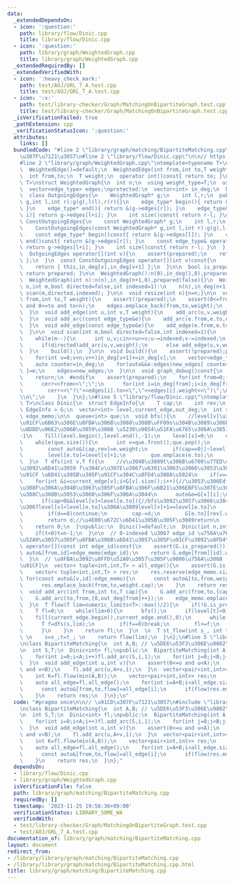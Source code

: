 ```yaml
---
data:
  _extendedDependsOn:
  - icon: ':question:'
    path: library/flow/Dinic.cpp
    title: library/flow/Dinic.cpp
  - icon: ':question:'
    path: library/graph/WeightedGraph.cpp
    title: library/graph/WeightedGraph.cpp
  _extendedRequiredBy: []
  _extendedVerifiedWith:
  - icon: ':heavy_check_mark:'
    path: test/AOJ/GRL_7_A.test.cpp
    title: test/AOJ/GRL_7_A.test.cpp
  - icon: ':x:'
    path: test/library-checker/Graph/MatchingOnBipartiteGraph.test.cpp
    title: test/library-checker/Graph/MatchingOnBipartiteGraph.test.cpp
  _isVerificationFailed: true
  _pathExtension: cpp
  _verificationStatusIcon: ':question:'
  attributes:
    links: []
  bundledCode: "#line 2 \"library/graph/matching/BipartiteMatching.cpp\"\n\n// \u91CD\
    \u307F\u7121\u3057\n#line 2 \"library/flow/Dinic.cpp\"\n\n// https://misawa.github.io/others/flow/dinic_time_complexity.html\n\
    #line 2 \"library/graph/WeightedGraph.cpp\"\ntemplate<typename T>\nstruct WeightedEdge{\n\
    \  WeightedEdge()=default;\n  WeightedEdge(int from,int to,T weight):from(from),to(to),weight(weight){}\n\
    \  int from,to;\n  T weight;\n  operator int()const{ return to; }\n};\n\ntemplate<typename\
    \ T>\nstruct WeightedGraph{\n  int n;\n  using weight_type=T;\n  using edge_type=WeightedEdge<T>;\n\
    \  vector<edge_type> edges;\nprotected:\n  vector<int> in_deg;\n  bool prepared;\n\
    \  class OutgoingEdges{\n    WeightedGraph* g;\n    int l,r;\n  public:\n    OutgoingEdges(WeightedGraph*\
    \ g,int l,int r):g(g),l(l),r(r){}\n    edge_type* begin(){ return &(g->edges[l]);\
    \ }\n    edge_type* end(){ return &(g->edges[r]); }\n    edge_type& operator[](int\
    \ i){ return g->edges[l+i]; }\n    int size()const{ return r-l; }\n  };\n  class\
    \ ConstOutgoingEdges{\n    const WeightedGraph* g;\n    int l,r;\n  public:\n\
    \    ConstOutgoingEdges(const WeightedGraph* g,int l,int r):g(g),l(l),r(r){}\n\
    \    const edge_type* begin()const{ return &(g->edges[l]); }\n    const edge_type*\
    \ end()const{ return &(g->edges[r]); }\n    const edge_type& operator[](int i)const{\
    \ return g->edges[l+i]; }\n    int size()const{ return r-l; }\n  };\npublic:\n\
    \  OutgoingEdges operator[](int v){\n    assert(prepared);\n    return { this,in_deg[v],in_deg[v+1]\
    \ };\n  }\n  const ConstOutgoingEdges operator[](int v)const{\n    assert(prepared);\n\
    \    return { this,in_deg[v],in_deg[v+1] };\n  }\n\n  bool is_prepared()const{\
    \ return prepared; }\n\n  WeightedGraph():n(0),in_deg(1,0),prepared(false){}\n\
    \  WeightedGraph(int n):n(n),in_deg(n+1,0),prepared(false){}\n  WeightedGraph(int\
    \ n,int m,bool directed=false,int indexed=1):\n    n(n),in_deg(n+1,0),prepared(false){\
    \ scan(m,directed,indexed); }\n\n  void resize(int n){n=n;}\n\n  void add_arc(int\
    \ from,int to,T weight){\n    assert(!prepared);\n    assert(0<=from and from<n\
    \ and 0<=to and to<n);\n    edges.emplace_back(from,to,weight);\n    in_deg[from+1]++;\n\
    \  }\n  void add_edge(int u,int v,T weight){\n    add_arc(u,v,weight);\n    add_arc(v,u,weight);\n\
    \  }\n  void add_arc(const edge_type&e){\n    add_arc(e.from,e.to,e.weight);\n\
    \  }\n  void add_edge(const edge_type&e){\n    add_edge(e.from,e.to,e.weight);\n\
    \  }\n\n  void scan(int m,bool directed=false,int indexed=1){\n    edges.reserve(directed?m:2*m);\n\
    \    while(m--){\n      int u,v;cin>>u>>v;u-=indexed;v-=indexed;\n      T weight;cin>>weight;\n\
    \      if(directed)add_arc(u,v,weight);\n      else add_edge(u,v,weight);\n  \
    \  }\n    build();\n  }\n\n  void build(){\n    assert(!prepared);prepared=true;\n\
    \    for(int v=0;v<n;v++)in_deg[v+1]+=in_deg[v];\n    vector<edge_type> new_edges(in_deg.back());\n\
    \    auto counter=in_deg;\n    for(auto&&e:edges)new_edges[ counter[e.from]++\
    \ ]=e;\n    edges=new_edges;\n  }\n\n  void graph_debug()const{\n  #ifndef __DEBUG\n\
    \    return;\n  #endif\n    assert(prepared);\n    for(int from=0;from<n;from++){\n\
    \      cerr<<from<<\";\";\n      for(int i=in_deg[from];i<in_deg[from+1];i++)\n\
    \        cerr<<\"(\"<<edges[i].to<<\",\"<<edges[i].weight<<\")\";\n      cerr<<\"\
    \\n\";\n    }\n  }\n};\n#line 5 \"library/flow/Dinic.cpp\"\ntemplate<typename\
    \ T>\nclass Dinic{\n  struct EdgeInfo{\n    T cap;\n    int rev;\n  };\n  WeightedGraph<\
    \ EdgeInfo > G;\n  vector<int> level,current_edge,out_deg;\n  int s,t;\n  vector<pair<int,int>>\
    \ edge_memo;\n\n  queue<int> que;\n  void bfs(){\n    //level[v]\u3092\uFF08\u5BB9\
    \u91CF\u6B63\u306E\u8FBA\u306B\u3088\u308B\uFF09s\u304B\u3089\u306E\u6700\u77ED\
    \u8DDD\u96E2\u306B\u3059\u308B \u5230\u9054\u51FA\u6765\u306A\u3051\u308C\u3070\
    -1\n    fill(level.begin(),level.end(),-1);\n    level[s]=0;\n    que.emplace(s);\n\
    \    while(que.size()){\n      int v=que.front();que.pop();\n      for(const auto&e:G[v]){\n\
    \        const auto&[cap,rev]=e.weight;\n        if(cap==0||~level[e.to])continue;\n\
    \        level[e.to]=level[v]+1;\n        que.emplace(e.to);\n      }\n    }\n\
    \  }\n  T dfs(int v,T f){\n    //v\u304B\u3089t\u306B\u6700\u77ED\u8DEF\u3067\u6C34\
    \u3092\u6D41\u3059 f\u304Cv\u307E\u3067\u6301\u3063\u3066\u3053\u308C\u305F\u6C34\
    \u91CF \u6D41\u305B\u305F\u91CF\u304C\u8FD4\u308A\u5024\n    if(v==t)return f;\n\
    \    for(int &i=current_edge[v];i<G[v].size();i++){//\u3053\u306Edfs\u3067\u4F7F\
    \u308F\u306A\u304B\u3063\u305F\u8FBA\u306F\u6B21\u306EBFS\u307E\u3067\u4F7F\u308F\
    \u308C\u308B\u3053\u3068\u306F\u306A\u3044\n      auto&e=G[v][i];\n      auto&[cap,rev]=e.weight;\n\
    \      if(cap>0&&level[v]<level[e.to]){//bfs\u3092\u3057\u3066\u3044\u308B\u306E\
    \u3067level[v]<level[e.to]\u306A\u3089level[v]+1==level[e.to]\n        T d=dfs(e.to,min(f,cap));\n\
    \        if(d==0)continue;\n        cap-=d;\n        G[e.to][rev].weight.cap+=d;\n\
    \        return d;//\u4E00\u672C\u6D41\u305B\u305F\u3089return\n      }\n    }\n\
    \    return 0;\n  }\npublic:\n  Dinic()=default;\n  Dinic(int n,int s=0,int t_=-1):G(n),level(n),current_edge(n),out_deg(n,0),s(s),t(t_){\n\
    \    if(t<0)t=n-1;\n  }\n\n  // 0-indexed \u3067 edge_id \u756A\u76EE\u306B\u8FFD\
    \u52A0\u3057\u305F\u8FBA\u306B\u6D41\u3057\u305F\u91CF\u3092\u8FD4\u3059\n  T\
    \ operator[](const int edge_id)const{\n    assert(G.is_prepared());\n    const\
    \ auto&[from,id]=edge_memo[edge_id];\n    return G.edge[from][id].weight.cap;\n\
    \  }\n  // \u8FBA\u3092\u8FFD\u52A0\u3057\u305F\u9806\u756A\u306B [from,to,\u6D41\
    \u91CF]\n  vector< tuple<int,int,T> > all_edge(){\n    assert(G.is_prepared());\n\
    \    vector< tuple<int,int,T> > res;\n    res.reserve(edge_memo.size());\n   \
    \ for(const auto&[v,id]:edge_memo){\n      const auto&[to,from,weight]=G[v][id];\n\
    \      res.emplace_back(from,to,weight.cap);\n    }\n    return res;\n  }\n\n\
    \  void add_arc(int from,int to,T cap){\n    G.add_arc(from,to,{cap,out_deg[to]});\n\
    \    G.add_arc(to,from,{0,out_deg[from]++});\n    edge_memo.emplace_back(to,out_deg[to]++);\n\
    \  }\n  T flow(T lim=numeric_limits<T>::max()/2){\n    if(!G.is_prepared())G.build();\n\
    \    T fl=0;\n    while(lim>0){\n      bfs();\n      if(level[t]<0)break;\n  \
    \    fill(current_edge.begin(),current_edge.end(),0);\n      while(true){\n  \
    \      T f=dfs(s,lim);\n        if(f==0)break;\n        fl+=f;\n        lim-=f;\n\
    \      }\n    }\n    return fl;\n  }\n  \n  T st_flow(int s_, int t_, T lim=numeric_limits<T>::max()/2){\
    \ \n    s=s_;t=t_; \n    return flow(lim);\n  }\n};\n#line 5 \"library/graph/matching/BipartiteMatching.cpp\"\
    \nclass BipartiteMatching{\n  int A,B; // \u5DE6\u53F3\u306E\u9802\u70B9\u6570\
    \n  int S,T;\n  Dinic<int> fl;\npublic:\n  BipartiteMatching(int A,int B):A(A),B(B),S(A+B),T(A+B+1),fl(A+B+2,S,T){\n\
    \    for(int i=0;i<A;i++)fl.add_arc(S,i,1);\n    for(int j=0;j<B;j++)fl.add_arc(A+j,T,1);\n\
    \  }\n  void add_edge(int u,int v){\n    assert(0<=u and u<A);\n    assert(0<=v\
    \ and v<B);\n    fl.add_arc(u,A+v,1);\n  }\n  vector<pair<int,int>> solve(){\n\
    \    int K=fl.flow(min(A,B));\n    vector<pair<int,int>> res;\n    res.reserve(K);\n\
    \    auto all_edge=fl.all_edge();\n    for(int i=A+B;i<all_edge.size();i++){\n\
    \      const auto&[from,to,flow]=all_edge[i];\n      if(flow)res.emplace_back(from,to-A);\n\
    \    }\n    return res;\n  }\n};\n"
  code: "#pragma once\n\n// \u91CD\u307F\u7121\u3057\n#include \"library/flow/Dinic.cpp\"\
    \nclass BipartiteMatching{\n  int A,B; // \u5DE6\u53F3\u306E\u9802\u70B9\u6570\
    \n  int S,T;\n  Dinic<int> fl;\npublic:\n  BipartiteMatching(int A,int B):A(A),B(B),S(A+B),T(A+B+1),fl(A+B+2,S,T){\n\
    \    for(int i=0;i<A;i++)fl.add_arc(S,i,1);\n    for(int j=0;j<B;j++)fl.add_arc(A+j,T,1);\n\
    \  }\n  void add_edge(int u,int v){\n    assert(0<=u and u<A);\n    assert(0<=v\
    \ and v<B);\n    fl.add_arc(u,A+v,1);\n  }\n  vector<pair<int,int>> solve(){\n\
    \    int K=fl.flow(min(A,B));\n    vector<pair<int,int>> res;\n    res.reserve(K);\n\
    \    auto all_edge=fl.all_edge();\n    for(int i=A+B;i<all_edge.size();i++){\n\
    \      const auto&[from,to,flow]=all_edge[i];\n      if(flow)res.emplace_back(from,to-A);\n\
    \    }\n    return res;\n  }\n};"
  dependsOn:
  - library/flow/Dinic.cpp
  - library/graph/WeightedGraph.cpp
  isVerificationFile: false
  path: library/graph/matching/BipartiteMatching.cpp
  requiredBy: []
  timestamp: '2023-11-25 19:56:36+09:00'
  verificationStatus: LIBRARY_SOME_WA
  verifiedWith:
  - test/library-checker/Graph/MatchingOnBipartiteGraph.test.cpp
  - test/AOJ/GRL_7_A.test.cpp
documentation_of: library/graph/matching/BipartiteMatching.cpp
layout: document
redirect_from:
- /library/library/graph/matching/BipartiteMatching.cpp
- /library/library/graph/matching/BipartiteMatching.cpp.html
title: library/graph/matching/BipartiteMatching.cpp
---
```


